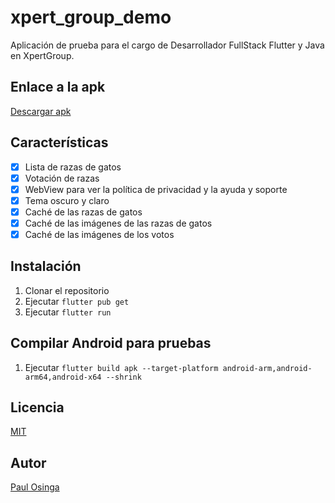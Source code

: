 # xpert_group_demo

Aplicación de prueba para el cargo de Desarrollador FullStack Flutter y Java en XpertGroup.

## Enlace a la apk

[Descargar apk](https://drive.google.com/file/d/1G6DTIy9XZzsvJ-f4j0KjWhp3oJlTpH37/view?usp=sharing)

## Características

- [x] Lista de razas de gatos
- [x] Votación de razas
- [x] WebView para ver la política de privacidad y la ayuda y soporte
- [x] Tema oscuro y claro
- [x] Caché de las razas de gatos
- [x] Caché de las imágenes de las razas de gatos
- [x] Caché de las imágenes de los votos

## Instalación

1. Clonar el repositorio
2. Ejecutar `flutter pub get`
3. Ejecutar `flutter run`

## Compilar Android para pruebas

1. Ejecutar `flutter build apk --target-platform android-arm,android-arm64,android-x64 --shrink`

## Licencia

[MIT](https://opensource.org/licenses/MIT)

## Autor

[Paul Osinga](https://github.com/paulpwo)